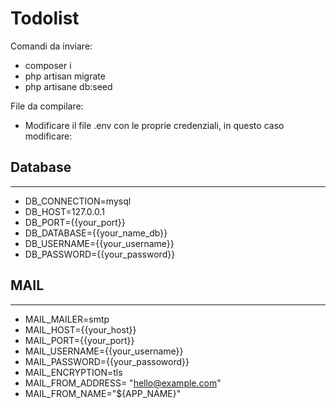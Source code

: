 # Todolist 

Comandi da inviare:

- composer i
- php artisan migrate
- php artisane db:seed
  
File da compilare:

- Modificare il file .env con le proprie credenziali, in questo caso modificare: 
  
## Database
------
- DB_CONNECTION=mysql
- DB_HOST=127.0.0.1
- DB_PORT={{your_port}}
- DB_DATABASE={{your_name_db}}
- DB_USERNAME={{your_username}}
- DB_PASSWORD={{your_password}}

## MAIL
------
- MAIL_MAILER=smtp
- MAIL_HOST={{your_host}}
- MAIL_PORT={{your_port}}
- MAIL_USERNAME={{your_username}}
- MAIL_PASSWORD={{your_passoword}}
- MAIL_ENCRYPTION=tls
- MAIL_FROM_ADDRESS= "hello@example.com"
- MAIL_FROM_NAME="${APP_NAME}"





